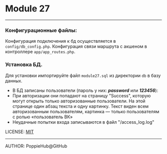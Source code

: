 # Module 27

---

### Конфигурационные файлы:
Конфигурация подключения к бд осуществляется в `config/db_config.php`.
Конфигурация связи маршрута с акшеном в контроллере `app/app_routes.php`.

### Установка БД.
Для установки импортируйте файл `module27.sql` из директории `db` в базу данных.


- В БД записаны пользователи (пароль у них: ***password*** или ***123456***):
- При авторизации они попадают на страницу "Success", которую могут открыть только авторизованные пользователи. На этой странице один абзац текста и одну картинку. Текст виден всем авторизованным пользователям, картинка — только пользователям с ролью «пользователь ВК»
- Неудачные попытки входа записываются в файл "/access_log.log"

LICENSE: [MIT](./license.md)

---

AUTHOR: PoppieHub@GitHub